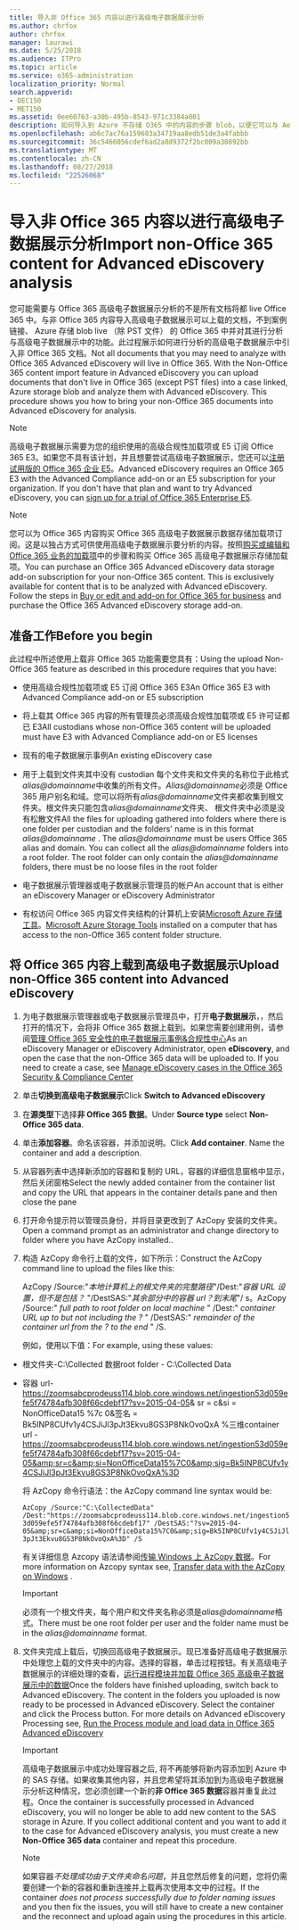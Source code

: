 ```yaml
---
title: 导入非 Office 365 内容以进行高级电子数据展示分析
ms.author: chrfox
author: chrfox
manager: laurawi
ms.date: 5/25/2018
ms.audience: ITPro
ms.topic: article
ms.service: o365-administration
localization_priority: Normal
search.appverid:
- OEC150
- MET150
ms.assetid: 0ee60763-a30b-495b-8543-971c3384a801
description: 如何导入到 Azure 不存储 O365 中的内容的步骤 blob，以便它可以与 AeD 分析
ms.openlocfilehash: ab6c7ac76a159603a34719aa8edb51de3a4fabbb
ms.sourcegitcommit: 36c5466056cdef6ad2a8d9372f2bc009a30892bb
ms.translationtype: MT
ms.contentlocale: zh-CN
ms.lasthandoff: 08/27/2018
ms.locfileid: "22526068"
---
```

# <a name="import-non-office-365-content-for-advanced-ediscovery-analysis"></a><span data-ttu-id="7a2cd-103">导入非 Office 365 内容以进行高级电子数据展示分析</span><span class="sxs-lookup"><span data-stu-id="7a2cd-103">Import non-Office 365 content for Advanced eDiscovery analysis</span></span>

<span data-ttu-id="7a2cd-p101">您可能需要与 Office 365 高级电子数据展示分析的不是所有文档将都 live Office 365 中。与非 Office 365 内容导入高级电子数据展示可以上载的文档，不到案例链接、 Azure 存储 blob live （除 PST 文件） 的 Office 365 中并对其进行分析与高级电子数据展示中的功能。此过程展示如何进行分析的高级电子数据展示中引入非 Office 365 文档。</span><span class="sxs-lookup"><span data-stu-id="7a2cd-p101">Not all documents that you may need to analyze with Office 365 Advanced eDiscovery will live in Office 365. With the Non-Office 365 content import feature in Advanced eDiscovery you can upload documents that don't live in Office 365 (except PST files) into a case linked, Azure storage blob and analyze them with Advanced eDiscovery. This procedure shows you how to bring your non-Office 365 documents into Advanced eDiscovery for analysis.</span></span>
  
> [!NOTE]
> <span data-ttu-id="7a2cd-p102">高级电子数据展示需要为您的组织使用的高级合规性加载项或 E5 订阅 Office 365 E3。如果您不具有该计划，并且想要尝试高级电子数据展示，您还可以[注册试用版的 Office 365 企业 E5](https://go.microsoft.com/fwlink/p/?LinkID=698279)。</span><span class="sxs-lookup"><span data-stu-id="7a2cd-p102">Advanced eDiscovery requires an Office 365 E3 with the Advanced Compliance add-on or an E5 subscription for your organization. If you don't have that plan and want to try Advanced eDiscovery, you can [sign up for a trial of Office 365 Enterprise E5](https://go.microsoft.com/fwlink/p/?LinkID=698279).</span></span> 
  
> [!NOTE]
> <span data-ttu-id="7a2cd-p103">您可以为 Office 365 内容购买 Office 365 高级电子数据展示数据存储加载项订阅。这是以独占方式可供使用高级电子数据展示要分析的内容。按照[购买或编辑和 Office 365 业务的加载项](https://support.office.com/article/Buy-or-edit-an-add-on-for-Office-365-for-business-4e7b57d6-b93b-457d-aecd-0ea58bff07a6)中的步骤和购买 Office 365 高级电子数据展示存储加载项。</span><span class="sxs-lookup"><span data-stu-id="7a2cd-p103">You can purchase an Office 365 Advanced eDiscovery data storage add-on subscription for your non-Office 365 content. This is exclusively available for content that is to be analyzed with Advanced eDiscovery. Follow the steps in [Buy or edit and add-on for Office 365 for business](https://support.office.com/article/Buy-or-edit-an-add-on-for-Office-365-for-business-4e7b57d6-b93b-457d-aecd-0ea58bff07a6) and purchase the Office 365 Advanced eDiscovery storage add-on.</span></span> 
  
## <a name="before-you-begin"></a><span data-ttu-id="7a2cd-112">准备工作</span><span class="sxs-lookup"><span data-stu-id="7a2cd-112">Before you begin</span></span>

<span data-ttu-id="7a2cd-113">此过程中所述使用上载非 Office 365 功能需要您具有：</span><span class="sxs-lookup"><span data-stu-id="7a2cd-113">Using the upload Non-Office 365 feature as described in this procedure requires that you have:</span></span>
  
- <span data-ttu-id="7a2cd-114">使用高级合规性加载项或 E5 订阅 Office 365 E3</span><span class="sxs-lookup"><span data-stu-id="7a2cd-114">An Office 365 E3 with Advanced Compliance add-on or E5 subscription</span></span>
    
- <span data-ttu-id="7a2cd-115">将上载其 Office 365 内容的所有管理员必须高级合规性加载项或 E5 许可证都已 E3</span><span class="sxs-lookup"><span data-stu-id="7a2cd-115">All custodians whose non-Office 365 content will be uploaded must have E3 with Advanced Compliance add-on or E5 licenses</span></span>
    
- <span data-ttu-id="7a2cd-116">现有的电子数据展示事例</span><span class="sxs-lookup"><span data-stu-id="7a2cd-116">An existing eDiscovery case</span></span>
    
- <span data-ttu-id="7a2cd-p104">用于上载到文件夹其中没有 custodian 每个文件夹和文件夹的名称位于此格式*alias@domainname*中收集的所有文件。*Alias@domainname*必须是 Office 365 用户别名和域。您可以将所有*alias@domainname*文件夹都收集到根文件夹。根文件夹只能包含*alias@domainname*文件夹、 根文件夹中必须是没有松散文件</span><span class="sxs-lookup"><span data-stu-id="7a2cd-p104">All the files for uploading gathered into folders where there is one folder per custodian and the folders' name is in this format  *alias@domainname*  . The  *alias@domainname*  must be users Office 365 alias and domain. You can collect all the  *alias@domainname*  folders into a root folder. The root folder can only contain the  *alias@domainname*  folders, there must be no loose files in the root folder</span></span> 
    
- <span data-ttu-id="7a2cd-121">电子数据展示管理器或电子数据展示管理员的帐户</span><span class="sxs-lookup"><span data-stu-id="7a2cd-121">An account that is either an eDiscovery Manager or eDiscovery Administrator</span></span>
    
- <span data-ttu-id="7a2cd-122">有权访问 Office 365 内容文件夹结构的计算机上安装[Microsoft Azure 存储工具](https://aka.ms/downloadazcopy)。</span><span class="sxs-lookup"><span data-stu-id="7a2cd-122">[Microsoft Azure Storage Tools](https://aka.ms/downloadazcopy) installed on a computer that has access to the non-Office 365 content folder structure.</span></span> 
    
## <a name="upload-non-office-365-content-into-advanced-ediscovery"></a><span data-ttu-id="7a2cd-123">将 Office 365 内容上载到高级电子数据展示</span><span class="sxs-lookup"><span data-stu-id="7a2cd-123">Upload non-Office 365 content into Advanced eDiscovery</span></span>

1. <span data-ttu-id="7a2cd-p105">为电子数据展示管理器或电子数据展示管理员中，打开**电子数据展示**，，然后打开的情况下，会将非 Office 365 数据上载到。如果您需要创建用例，请参阅[管理 Office 365 安全性的电子数据展示事例&amp;合规性中心](manage-ediscovery-cases.md)</span><span class="sxs-lookup"><span data-stu-id="7a2cd-p105">As an eDiscovery Manager or eDiscovery Administrator, open **eDiscovery**, and open the case that the non-Office 365 data will be uploaded to. If you need to create a case, see [Manage eDiscovery cases in the Office 365 Security &amp; Compliance Center](manage-ediscovery-cases.md)</span></span>
    
2. <span data-ttu-id="7a2cd-126">单击**切换到高级电子数据展示**</span><span class="sxs-lookup"><span data-stu-id="7a2cd-126">Click **Switch to Advanced eDiscovery**</span></span>
    
3. <span data-ttu-id="7a2cd-127">在**源类型**下选择**非 Office 365 数据**。</span><span class="sxs-lookup"><span data-stu-id="7a2cd-127">Under **Source type** select **Non-Office 365 data**.</span></span>
    
4. <span data-ttu-id="7a2cd-p106">单击**添加容器**。命名该容器，并添加说明。</span><span class="sxs-lookup"><span data-stu-id="7a2cd-p106">Click **Add container**. Name the container and add a description.</span></span>
    
5. <span data-ttu-id="7a2cd-130">从容器列表中选择新添加的容器和复制的 URL，容器的详细信息窗格中显示，然后关闭窗格</span><span class="sxs-lookup"><span data-stu-id="7a2cd-130">Select the newly added container from the container list and copy the URL that appears in the container details pane and then close the pane</span></span>
    
6. <span data-ttu-id="7a2cd-131">打开命令提示符以管理员身份，并将目录更改到了 AzCopy 安装的文件夹。</span><span class="sxs-lookup"><span data-stu-id="7a2cd-131">Open a command prompt as an administrator and change directory to folder where you have AzCopy installed..</span></span>
    
7. <span data-ttu-id="7a2cd-132">构造 AzCopy 命令行上载的文件，如下所示：</span><span class="sxs-lookup"><span data-stu-id="7a2cd-132">Construct the AzCopy command line to upload the files like this:</span></span>
    
    <span data-ttu-id="7a2cd-p107">AzCopy /Source:"*本地计算机上的根文件夹的完整路径*"/Dest:"*容器 URL 设置，但不是包括？* "/DestSAS:"*其余部分中的容器 url？到末尾*"/ s。</span><span class="sxs-lookup"><span data-stu-id="7a2cd-p107">AzCopy /Source:" *full path to root folder on local machine*  " /Dest:"  *container URL up to but not including the ?*  " /DestSAS:"  *remainder of the container url from the ? to the end*  " /S.</span></span> 
    
    <span data-ttu-id="7a2cd-135">例如，使用以下值：</span><span class="sxs-lookup"><span data-stu-id="7a2cd-135">For example, using these values:</span></span> 
    
  - <span data-ttu-id="7a2cd-136">根文件夹-C:\Collected 数据</span><span class="sxs-lookup"><span data-stu-id="7a2cd-136">root folder - C:\Collected Data</span></span> 
    
  - <span data-ttu-id="7a2cd-137">容器 url- https://zoomsabcprodeuss114.blob.core.windows.net/ingestion53d059efe5f74784afb308f66cdebf17?sv=2015-04-05&amp; sr = c&amp;si = NonOfficeData15 %7c 0&amp;签名 = Bk5INP8CUfv1y4CSJiJl3pJt3Ekvu8GS3P8NkOvoQxA %三维</span><span class="sxs-lookup"><span data-stu-id="7a2cd-137">container url - https://zoomsabcprodeuss114.blob.core.windows.net/ingestion53d059efe5f74784afb308f66cdebf17?sv=2015-04-05&amp;sr=c&amp;si=NonOfficeData15%7C0&amp;sig=Bk5INP8CUfv1y4CSJiJl3pJt3Ekvu8GS3P8NkOvoQxA%3D</span></span>
    
    <span data-ttu-id="7a2cd-138">将 AzCopy 命令行语法：</span><span class="sxs-lookup"><span data-stu-id="7a2cd-138">the AzCopy command line syntax would be:</span></span>
    
     `AzCopy /Source:"C:\CollectedData" /Dest:"https://zoomsabcprodeuss114.blob.core.windows.net/ingestion53d059efe5f74784afb308f66cdebf17" /DestSAS:"?sv=2015-04-05&amp;sr=c&amp;si=NonOfficeData15%7C0&amp;sig=Bk5INP8CUfv1y4CSJiJl3pJt3Ekvu8GS3P8NkOvoQxA%3D" /S`
    
    <span data-ttu-id="7a2cd-139">有关详细信息 Azcopy 语法请参阅[传输 Windows 上 AzCopy 数据](https://docs.microsoft.com/azure/storage/common/storage-use-azcopy)。</span><span class="sxs-lookup"><span data-stu-id="7a2cd-139">For more information on Azcopy syntax see, [Transfer data with the AzCopy on Windows](https://docs.microsoft.com/azure/storage/common/storage-use-azcopy) .</span></span> 
    
    > [!IMPORTANT]
    > <span data-ttu-id="7a2cd-140">必须有一个根文件夹，每个用户和文件夹名称必须是*alias@domainname*格式。</span><span class="sxs-lookup"><span data-stu-id="7a2cd-140">There must be one root folder per user and the folder name must be in the  *alias@domainname*  format.</span></span> 
  
8. <span data-ttu-id="7a2cd-p108">文件夹完成上载后，切换回高级电子数据展示。现已准备好高级电子数据展示中处理您上载的文件夹中的内容。选择的容器，单击过程按钮。有关高级电子数据展示的详细处理的查看，[运行进程模块并加载 Office 365 高级电子数据展示中的数据](run-the-process-module-and-load-data-in-advanced-ediscovery.md)</span><span class="sxs-lookup"><span data-stu-id="7a2cd-p108">Once the folders have finished uploading, switch back to Advanced eDiscovery. The content in the folders you uploaded is now ready to be processed in Advanced eDiscovery. Select the container and click the Process button. For more details on Advanced eDiscovery Processing see, [Run the Process module and load data in Office 365 Advanced eDiscovery](run-the-process-module-and-load-data-in-advanced-ediscovery.md)</span></span>
    
    > [!IMPORTANT]
    > <span data-ttu-id="7a2cd-p109">高级电子数据展示中成功处理容器之后, 将不再能够将新内容添加到 Azure 中的 SAS 存储。如果收集其他内容，并且您希望将其添加到为高级电子数据展示分析这种情况，您必须创建一个新的**非 Office 365 数据**容器并重复此过程。</span><span class="sxs-lookup"><span data-stu-id="7a2cd-p109">Once the container is successfully processed in Advanced eDiscovery, you will no longer be able to add new content to the SAS storage in Azure. If you collect additional content and you want to add it to the case for Advanced eDiscovery analysis, you must create a new **Non-Office 365 data** container and repeat this procedure.</span></span> 
  
    > [!NOTE]
    > <span data-ttu-id="7a2cd-147">如果容器*不处理成功由于文件夹命名问题*，并且您然后修复的问题，您将仍需要创建一个新的容器和重新连接并上载再次使用本文中的过程。</span><span class="sxs-lookup"><span data-stu-id="7a2cd-147">If the container  *does not process successfully due to folder naming issues*  and you then fix the issues, you will still have to create a new container and the reconnect and upload again using the procedures in this article.</span></span> 
  

